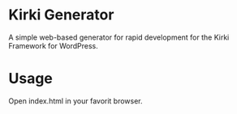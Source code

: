 # Kirki Generator
A simple web-based generator for rapid development for the Kirki Framework for WordPress.

# Usage
Open index.html in your favorit browser.
